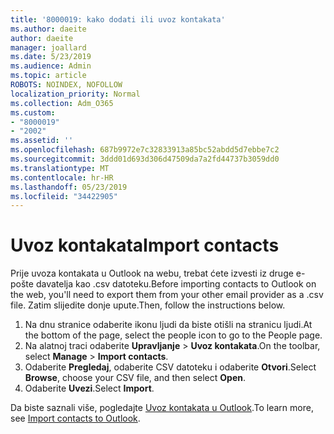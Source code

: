 ```yaml
---
title: '8000019: kako dodati ili uvoz kontakata'
ms.author: daeite
author: daeite
manager: joallard
ms.date: 5/23/2019
ms.audience: Admin
ms.topic: article
ROBOTS: NOINDEX, NOFOLLOW
localization_priority: Normal
ms.collection: Adm_O365
ms.custom:
- "8000019"
- "2002"
ms.assetid: ''
ms.openlocfilehash: 687b9972e7c32833913a85bc52abdd5d7ebbe7c2
ms.sourcegitcommit: 3ddd01d693d306d47509da7a2fd44737b3059dd0
ms.translationtype: MT
ms.contentlocale: hr-HR
ms.lasthandoff: 05/23/2019
ms.locfileid: "34422905"
---
```

# <a name="import-contacts"></a><span data-ttu-id="fa726-102">Uvoz kontakata</span><span class="sxs-lookup"><span data-stu-id="fa726-102">Import contacts</span></span>

<span data-ttu-id="fa726-103">Prije uvoza kontakata u Outlook na webu, trebat ćete izvesti iz druge e-pošte davatelja kao .csv datoteku.</span><span class="sxs-lookup"><span data-stu-id="fa726-103">Before importing contacts to Outlook on the web, you'll need to export them from your other email provider as a .csv file.</span></span> <span data-ttu-id="fa726-104">Zatim slijedite donje upute.</span><span class="sxs-lookup"><span data-stu-id="fa726-104">Then, follow the instructions below.</span></span>

1. <span data-ttu-id="fa726-105">Na dnu stranice odaberite ikonu ljudi da biste otišli na stranicu ljudi.</span><span class="sxs-lookup"><span data-stu-id="fa726-105">At the bottom of the page, select the people icon to go to the People page.</span></span>
2. <span data-ttu-id="fa726-106">Na alatnoj traci odaberite **Upravljanje** > **Uvoz kontakata**.</span><span class="sxs-lookup"><span data-stu-id="fa726-106">On the toolbar, select **Manage** > **Import contacts**.</span></span>
3. <span data-ttu-id="fa726-107">Odaberite **Pregledaj**, odaberite CSV datoteku i odaberite **Otvori**.</span><span class="sxs-lookup"><span data-stu-id="fa726-107">Select **Browse**, choose your CSV file, and then select **Open**.</span></span>
4. <span data-ttu-id="fa726-108">Odaberite **Uvezi**.</span><span class="sxs-lookup"><span data-stu-id="fa726-108">Select **Import**.</span></span>

<span data-ttu-id="fa726-109">Da biste saznali više, pogledajte [Uvoz kontakata u Outlook](https://support.office.com/article/bb796340-b58a-46c1-90c7-b549b8f3c5f8#ID0EAACAAA=Outlook_on_the_web).</span><span class="sxs-lookup"><span data-stu-id="fa726-109">To learn more, see [Import contacts to Outlook](https://support.office.com/article/bb796340-b58a-46c1-90c7-b549b8f3c5f8#ID0EAACAAA=Outlook_on_the_web).</span></span>

